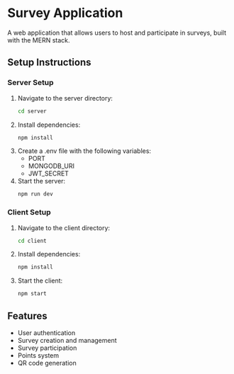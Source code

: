 # Survey Application

A web application that allows users to host and participate in surveys, built with the MERN stack.

## Setup Instructions

### Server Setup
1. Navigate to the server directory:
   ```bash
   cd server
   ```
2. Install dependencies:
   ```bash
   npm install
   ```
3. Create a .env file with the following variables:
   - PORT
   - MONGODB_URI
   - JWT_SECRET
4. Start the server:
   ```bash
   npm run dev
   ```

### Client Setup
1. Navigate to the client directory:
   ```bash
   cd client
   ```
2. Install dependencies:
   ```bash
   npm install
   ```
3. Start the client:
   ```bash
   npm start
   ```

## Features
- User authentication
- Survey creation and management
- Survey participation
- Points system
- QR code generation 